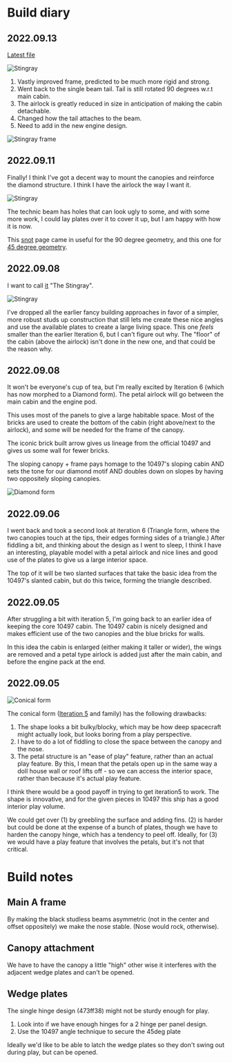 # Build diary

## 2022.09.13

[Latest file](iteration6.2.better-frame.io)

![Stingray](iteration6-2022.09.13.jpg)

1. Vastly improved frame, predicted to be much more rigid and strong.
1. Went back to the single beam tail. Tail is still rotated 90 degrees w.r.t
   main cabin.
1. The airlock is greatly reduced in size in anticipation of making the cabin
   detachable. 
1. Changed how the tail attaches to the beam.
1. Need to add in the new engine design.

![Stingray frame](iteration6-2022.09.13-frame-design.jpg)


## 2022.09.11

Finally! I think I've got a decent way to mount the canopies and reinforce the
diamond structure. I think I have the airlock the way I want it. 

![Stingray](iteration6-2022.09.11.jpg)

The technic beam has holes that can look ugly to some, and with some more work,
I could lay plates over it to cover it up, but I am happy with how it is now.

This [snot] page came in useful for the 90 degree geometry, and this one for [45
degree geometry][fortyfive].

[snot]: https://bricknerd.com/home/snot-basics-geometry-techniques-and-pitfalls-3-18-2021
[fortyfive]: https://bricks.stackexchange.com/questions/2997/what-techniques-can-be-used-for-laying-plates-at-45-angle


## 2022.09.08

I want to call [it](iteration6.1.io) "The Stingray".

![Stingray](iteration6-2022.09.09.jpg)

I've dropped all the earlier fancy building approaches in favor of a simpler,
more robust studs up construction that still lets me create these nice angles
and use the available plates to create a large living space. This one _feels_
smaller than the earlier Iteration 6, but I can't figure out why. The "floor" of
the cabin (above the airlock) isn't done in the new one, and that could be the
reason why.


## 2022.09.08

It won't be everyone's cup of tea, but I'm really excited by Iteration 6
(which has now morphed to a Diamond form). The petal airlock will go between the
main cabin and the engine pod. 

This uses most of the panels to give a large habitable space. Most of the bricks
are used to create the bottom of the cabin (right above/next to the airlock),
and some will be needed for the frame of the canopy.

The iconic brick built arrow gives us lineage from the official 10497 and gives
us some wall for fewer bricks.

The sloping canopy + frame pays homage to the 10497's sloping cabin AND sets the
tone for our diamond motif AND doubles down on slopes by having two oppositely
sloping canopies.

![Diamond form](iteration6-2022.09.08.jpg)


## 2022.09.06

I went back and took a second look at iteration 6 (Triangle form, where the two
canopies touch at the tips, their edges forming sides of a triangle.) After
fiddling a bit, and thinking about the design as I went to sleep, I think I have
an interesting, playable model with a petal airlock and nice lines and good use
of the plates to give us a large interior space.

The top of it will be two slanted surfaces that take the basic idea from the
10497's slanted cabin, but do this twice, forming the triangle described.


## 2022.09.05

After struggling a bit with iteration 5, I'm going back to an earlier idea of
keeping the core 10497 cabin. The 10497 cabin is nicely designed and makes
efficient use of the two canopies and the blue bricks for walls. 

In this idea the cabin is enlarged (either making it taller or wider), the wings
are removed and a petal type airlock is added just after the main cabin, and
before the engine pack at the end.

## 2022.09.05

![Conical form](iteration5-2022.09.05.jpg)

The conical form ([Iteration 5](iteration5.io) and family) has the following drawbacks:

1. The shape looks a bit bulky/blocky, which may be how deep spacecraft might
   actually look, but looks boring from a play perspective. 
2. I have to do a lot of fiddling to close the space between the canopy and the
   nose.
3. The petal structure is an "ease of play" feature, rather than an actual play
   feature. By this, I mean that the petals open up in the same way a doll house
   wall or roof lifts off - so we can access the interior space, rather than
   because it's actual play feature.

I think there would be a good payoff in trying to get iteration5 to work. The
shape is innovative, and for the given pieces in 10497 this ship has a good
interior play volume.

We could get over (1) by greebling the surface and adding fins. (2) is harder
but could be done at the expense of a bunch of plates, though we have to harden
the canopy hinge, which has a tendency to peel off. Ideally, for (3) we would
have a play feature that involves the petals, but it's not that critical.


# Build notes

## Main A frame
By making the black studless beams asymmetric
(not in the center and offset oppositely) we
make the nose stable. (Nose would rock, otherwise).

## Canopy attachment
We have to have the canopy a little "high" other wise it
interferes with the adjacent wedge plates and can't be opened.

## Wedge plates 
The single hinge design (473ff38) might not be sturdy enough
for play. 
1. Look into if we have enough hinges for a 2 hinge
per panel design.
2. Use the 10497 angle technique to secure the 45deg plate

Ideally we'd like to be able to latch the wedge plates so 
they don't swing out during play, but can be opened.
